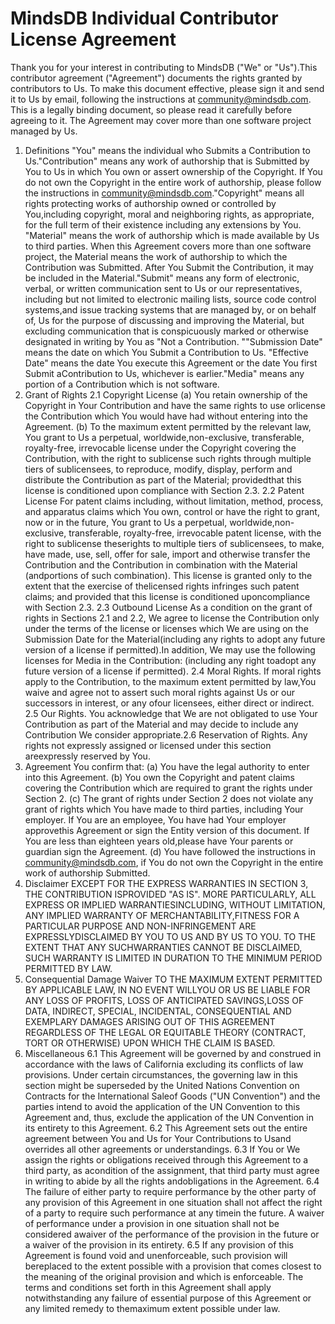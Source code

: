 # MindsDB Individual Contributor License Agreement
Thank you for your interest in contributing to MindsDB ("We" or "Us").This contributor agreement ("Agreement") documents the rights granted by contributors to Us. To make this document effective, please sign it and send it to Us by email, following the instructions at community@mindsdb.com. This is a legally binding document, so please read it carefully before agreeing to it. The Agreement may cover more than one software project managed by Us.
1. Definitions
"You" means the individual who Submits a Contribution to Us."Contribution" means any work of authorship that is Submitted by You to Us in which You own or assert ownership of the Copyright. If You do not own the Copyright in the entire work of authorship, please follow the instructions in community@mindsdb.com."Copyright" means all rights protecting works of authorship owned or controlled by You,including copyright, moral and neighboring rights, as appropriate, for the full term of their existence including any extensions by You.
"Material" means the work of authorship which is made available by Us to third parties. When this Agreement covers more than one software project, the Material means the work of authorship to which the Contribution was Submitted. After You Submit the Contribution, it may be included in the Material."Submit"  means any form of electronic, verbal, or written communication sent to Us or our representatives, including but not limited to electronic mailing lists, source code control systems,and issue tracking systems that are managed by, or on behalf of, Us for the purpose of discussing and improving the Material, but excluding communication that is conspicuously marked or otherwise designated in writing by You as "Not a Contribution.
""Submission Date" means the date on which You Submit a Contribution to Us.
"Effective Date" means the date You execute this Agreement or the date You first Submit aContribution to Us, whichever is earlier."Media" means any portion of a Contribution which is not software.
2. Grant of Rights
2.1 Copyright License
(a) You retain ownership of the Copyright in Your Contribution and have the same rights to use orlicense the Contribution which You would have had without entering into the Agreement.
(b) To the maximum extent permitted by the relevant law, You grant to Us a perpetual, worldwide,non-exclusive, transferable, royalty-free, irrevocable license under the Copyright covering the Contribution, with the right to sublicense such rights through multiple tiers of sublicensees, to reproduce, modify, display, perform and distribute the Contribution as part of the Material; providedthat this license is conditioned upon compliance with Section 2.3.
2.2 Patent License
For patent claims including, without limitation, method, process, and apparatus claims which You own, control or have the right to grant, now or in the future, You grant to Us a perpetual, worldwide,non-exclusive, transferable, royalty-free, irrevocable patent license, with the right to sublicense theserights to multiple tiers of sublicensees, to make, have made, use, sell, offer for sale, import and otherwise transfer the Contribution and the Contribution in combination with the Material (andportions of such combination). This license is granted only to the extent that the exercise of thelicensed rights infringes such patent claims; and provided that this license is conditioned uponcompliance with Section 2.3.
2.3 Outbound License
As a condition on the grant of rights in Sections 2.1 and 2.2, We agree to license the Contribution only under the terms of the license or licenses which We are using on the Submission Date for the Material(including any rights to adopt any future version of a license if permitted).In addition, We may use the following licenses for Media in the Contribution:  (including any right toadopt any future version of a license if permitted).
2.4 Moral Rights. 
If moral rights apply to the Contribution, to the maximum extent permitted by law,You waive and agree not to assert such moral rights against Us or our successors in interest, or any ofour licensees, either direct or indirect.
2.5 Our Rights. 
You acknowledge that We are not obligated to use Your Contribution as part of the Material and may decide to include any Contribution We consider appropriate.2.6 Reservation of Rights. Any rights not expressly assigned or licensed under this section areexpressly reserved by You.
3. Agreement
You confirm that:
(a) You have the legal authority to enter into this Agreement.
(b) You own the Copyright and patent claims covering the Contribution which are required to grant the rights under Section 2.
(c) The grant of rights under Section 2 does not violate any grant of rights which You have made to third parties, including Your employer.  If You are an employee, You have had Your employer approvethis Agreement or sign the Entity version of this document.  If You are less than eighteen years old,please have Your parents or guardian sign the Agreement.
(d) You have followed the instructions in community@mindsdb.com, if You do not own the Copyright in the entire work of authorship Submitted.
4. Disclaimer
EXCEPT FOR THE EXPRESS WARRANTIES IN SECTION 3, THE CONTRIBUTION ISPROVIDED "AS IS". MORE PARTICULARLY, ALL EXPRESS OR IMPLIED WARRANTIESINCLUDING, WITHOUT LIMITATION, ANY IMPLIED WARRANTY OF MERCHANTABILITY,FITNESS FOR A PARTICULAR PURPOSE AND NON-INFRINGEMENT ARE EXPRESSLYDISCLAIMED BY YOU TO US AND BY US TO YOU. TO THE EXTENT THAT ANY SUCHWARRANTIES CANNOT BE DISCLAIMED, SUCH WARRANTY IS LIMITED IN DURATION
TO THE MINIMUM PERIOD PERMITTED BY LAW.
5. Consequential Damage Waiver
TO THE MAXIMUM EXTENT PERMITTED BY APPLICABLE LAW, IN NO EVENT WILLYOU OR US BE LIABLE FOR ANY LOSS OF PROFITS, LOSS OF ANTICIPATED SAVINGS,LOSS OF DATA, INDIRECT, SPECIAL, INCIDENTAL, CONSEQUENTIAL AND EXEMPLARY DAMAGES ARISING OUT OF THIS AGREEMENT REGARDLESS OF THE LEGAL OR EQUITABLE THEORY (CONTRACT, TORT OR OTHERWISE) UPON WHICH THE CLAIM IS BASED.
6. Miscellaneous
6.1 This Agreement will be governed by and construed in accordance with the laws of California excluding its conflicts of law provisions. Under certain circumstances, the governing law in this section might be superseded by the United Nations Convention on Contracts for the International Saleof Goods ("UN Convention") and the parties intend to avoid the application of the UN Convention to this Agreement and, thus, exclude the application of the UN Convention in its entirety to this Agreement.
6.2 This Agreement sets out the entire agreement between You and Us for Your Contributions to Usand overrides all other agreements or understandings.
6.3  If You or We assign the rights or obligations received through this Agreement to a third party, as acondition of the assignment, that third party must agree in writing to abide by all the rights andobligations in the Agreement.
6.4 The failure of either party to require performance by the other party of any provision of this Agreement in one situation shall not affect the right of a party to require such performance at any timein the future. A waiver of performance under a provision in one situation shall not be considered awaiver of the performance of the provision in the future or a waiver of the provision in its entirety.
6.5 If any provision of this Agreement is found void and unenforceable, such provision will bereplaced to the extent possible with a provision that comes closest to the meaning of the original provision and which is enforceable.  The terms and conditions set forth in this Agreement shall apply notwithstanding any failure of essential purpose of this Agreement or any limited remedy to themaximum extent possible under law.
